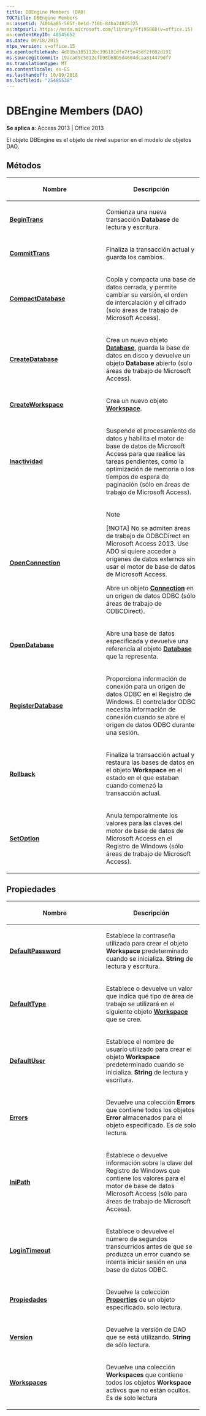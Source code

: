 ```yaml
---
title: DBEngine Members (DAO)
TOCTitle: DBEngine Members
ms:assetid: 740b6a85-585f-0e1d-710b-84ba24825325
ms:mtpsurl: https://msdn.microsoft.com/library/Ff195868(v=office.15)
ms:contentKeyID: 48545652
ms.date: 09/18/2015
mtps_version: v=office.15
ms.openlocfilehash: 4d01ba185112bc396181dfe7f5e45df2f082d191
ms.sourcegitcommit: 19aca09c5812cfb98b68b5d4604dcaa814479df7
ms.translationtype: MT
ms.contentlocale: es-ES
ms.lasthandoff: 10/09/2018
ms.locfileid: "25485538"
---
```

# <a name="dbengine-members-dao"></a>DBEngine Members (DAO)


**Se aplica a**: Access 2013 | Office 2013

El objeto DBEngine es el objeto de nivel superior en el modelo de objetos DAO.

## <a name="methods"></a>Métodos

<table>
<colgroup>
<col style="width: 50%" />
<col style="width: 50%" />
</colgroup>
<thead>
<tr class="header">
<th><p>Nombre</p></th>
<th><p>Descripción</p></th>
</tr>
</thead>
<tbody>
<tr class="odd">
<td><p><strong><a href="dbengine-begintrans-method-dao.md">BeginTrans</a></strong></p></td>
<td><p>Comienza una nueva transacción <strong>Database</strong> de lectura y escritura.</p></td>
</tr>
<tr class="even">
<td><p><strong><a href="dbengine-committrans-method-dao.md">CommitTrans</a></strong></p></td>
<td><p>Finaliza la transacción actual y guarda los cambios.</p></td>
</tr>
<tr class="odd">
<td><p><strong><a href="dbengine-compactdatabase-method-dao.md">CompactDatabase</a></strong></p></td>
<td><p>Copia y compacta una base de datos cerrada, y permite cambiar su versión, el orden de intercalación y el cifrado (solo áreas de trabajo de Microsoft Access).</p></td>
</tr>
<tr class="even">
<td><p><strong><a href="dbengine-createdatabase-method-dao.md">CreateDatabase</a></strong></p></td>
<td><p>Crea un nuevo objeto <strong><a href="database-object-dao.md">Database</a></strong>, guarda la base de datos en disco y devuelve un objeto <strong>Database</strong> abierto (solo áreas de trabajo de Microsoft Access).</p></td>
</tr>
<tr class="odd">
<td><p><strong><a href="dbengine-createworkspace-method-dao.md">CreateWorkspace</a></strong></p></td>
<td><p>Crea un nuevo objeto <strong><a href="workspace-object-dao.md">Workspace</a></strong>.</p></td>
</tr>
<tr class="even">
<td><p><strong><a href="dbengine-idle-method-dao.md">Inactividad</a></strong></p></td>
<td><p>Suspende el procesamiento de datos y habilita el motor de base de datos de Microsoft Access para que realice las tareas pendientes, como la optimización de memoria o los tiempos de espera de paginación (sólo en áreas de trabajo de Microsoft Access).</p></td>
</tr>
<tr class="odd">
<td><p><strong><a href="dbengine-openconnection-method-dao.md">OpenConnection</a></strong></p></td>
<td><p></p>

> [!NOTE]
> <P>[!NOTA] No se admiten áreas de trabajo de ODBCDirect en Microsoft Access 2013. Use ADO si quiere acceder a orígenes de datos externos sin usar el motor de base de datos de Microsoft Access.</P>


<p>Abre un objeto <strong><a href="connection-object-dao.md">Connection</a></strong> en un origen de datos ODBC (sólo áreas de trabajo de ODBCDirect).</p></td>
</tr>
<tr class="even">
<td><p><strong><a href="dbengine-opendatabase-method-dao.md">OpenDatabase</a></strong></p></td>
<td><p>Abre una base de datos especificada y devuelve una referencia al objeto <strong><a href="database-object-dao.md">Database</a></strong> que la representa.</p></td>
</tr>
<tr class="odd">
<td><p><strong><a href="dbengine-registerdatabase-method-dao.md">RegisterDatabase</a></strong></p></td>
<td><p>Proporciona información de conexión para un origen de datos ODBC en el Registro de Windows. El controlador ODBC necesita información de conexión cuando se abre el origen de datos ODBC durante una sesión.</p></td>
</tr>
<tr class="even">
<td><p><strong><a href="dbengine-rollback-method-dao.md">Rollback</a></strong></p></td>
<td><p>Finaliza la transacción actual y restaura las bases de datos en el objeto <strong>Workspace</strong> en el estado en el que estaban cuando comenzó la transacción actual.</p></td>
</tr>
<tr class="odd">
<td><p><strong><a href="dbengine-setoption-method-dao.md">SetOption</a></strong></p></td>
<td><p>Anula temporalmente los valores para las claves del motor de base de datos de Microsoft Access en el Registro de Windows (sólo áreas de trabajo de Microsoft Access).</p></td>
</tr>
</tbody>
</table>


## <a name="properties"></a>Propiedades

<table>
<colgroup>
<col style="width: 50%" />
<col style="width: 50%" />
</colgroup>
<thead>
<tr class="header">
<th><p>Nombre</p></th>
<th><p>Descripción</p></th>
</tr>
</thead>
<tbody>
<tr class="odd">
<td><p><strong><a href="dbengine-defaultpassword-property-dao.md">DefaultPassword</a></strong></p></td>
<td><p>Establece la contraseña utilizada para crear el objeto <strong>Workspace</strong> predeterminado cuando se inicializa. <strong>String</strong> de lectura y escritura.</p></td>
</tr>
<tr class="even">
<td><p><strong><a href="dbengine-defaulttype-property-dao.md">DefaultType</a></strong></p></td>
<td><p>Establece o devuelve un valor que indica qué tipo de área de trabajo se utilizará en el siguiente objeto <strong><a href="workspace-object-dao.md">Workspace</a></strong> que se cree.</p></td>
</tr>
<tr class="odd">
<td><p><strong><a href="dbengine-defaultuser-property-dao.md">DefaultUser</a></strong></p></td>
<td><p>Establece el nombre de usuario utilizado para crear el objeto <strong>Workspace</strong> predeterminado cuando se inicializa. <strong>String</strong> de lectura y escritura.</p></td>
</tr>
<tr class="even">
<td><p><strong><a href="dbengine-errors-property-dao.md">Errors</a></strong></p></td>
<td><p>Devuelve una colección <strong>Errors</strong> que contiene todos los objetos <strong>Error</strong> almacenados para el objeto especificado. Es de solo lectura.</p></td>
</tr>
<tr class="odd">
<td><p><strong><a href="dbengine-inipath-property-dao.md">IniPath</a></strong></p></td>
<td><p>Establece o devuelve información sobre la clave del Registro de Windows que contiene los valores para el motor de base de datos Microsoft Access (sólo para áreas de trabajo de Microsoft Access).</p></td>
</tr>
<tr class="even">
<td><p><strong><a href="dbengine-logintimeout-property-dao.md">LoginTimeout</a></strong></p></td>
<td><p>Establece o devuelve el número de segundos transcurridos antes de que se produzca un error cuando se intenta iniciar sesión en una base de datos ODBC.</p></td>
</tr>
<tr class="odd">
<td><p><strong><a href="dbengine-properties-property-dao.md">Propiedades</a></strong></p></td>
<td><p>Devuelve la colección <strong><a href="properties-collection-dao.md">Properties</a></strong> de un objeto especificado. solo lectura.</p></td>
</tr>
<tr class="even">
<td><p><strong><a href="dbengine-version-property-dao.md">Version</a></strong></p></td>
<td><p>Devuelve la versión de DAO que se está utilizando. <strong>String</strong> de sólo lectura.</p></td>
</tr>
<tr class="odd">
<td><p><strong><a href="dbengine-workspaces-property-dao.md">Workspaces</a></strong></p></td>
<td><p>Devuelve una colección <strong>Workspaces</strong> que contiene todos los objetos <strong>Workspace</strong> activos que no están ocultos. Es de solo lectura</p></td>
</tr>
</tbody>
</table>

